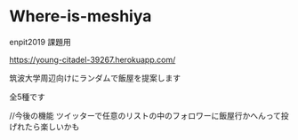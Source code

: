 # Where-is-meshiya
enpit2019 課題用

https://young-citadel-39267.herokuapp.com/

筑波大学周辺向けにランダムで飯屋を提案します

全5種です

//今後の機能
ツイッターで任意のリストの中のフォロワーに飯屋行かへんって投げれたら楽しいかも

